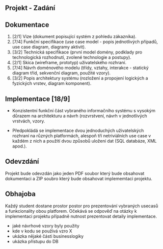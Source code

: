 ## Projekt - Zadání 

## Dokumentace
1. [2/1] Vize (dokument popisující systém z pohledu zákazníka).
1. [7/4] Funkční specifikace (use case model - popis jednotlivých případů, use case diagram, diagramy aktivit).
1. [3/2] Technická specifikace (první model domény, podklady pro technologická rozhodnutí, zvolené technologie a postupy).
1. [2/1] Skica (wireframe, prototyp) uživatelského rozhraní.
1. [7/4] Návrh doménového modelu (třídy, vztahy, interakce - statický diagram tříd, sekvenční diagram, použité vzory).
1. [3/2] Popis architektury systému (rozložení a propojení logických a fyzických vrstev, diagram komponent).


## Implementace [18/9]
* Konzistentní funkční část vybraného informačního systému s vysokým důrazem na architekturu a návrh (rozvrstvení, návrh v jednotlivých vrstvách, vzory. 

* Předpokládá se implementace dvou jednoduchých uživatelských rozhraní na různých platformách, alespoň tří netriviálních use case v každém z nich a použití dvou způsobů uložení dat (SQL databáze, XML apod.).

## Odevzdání 

Projekt bude odevzdán jako jeden PDF soubor který bude obsahovat dokumentaci a ZIP soubro který bude obsahovat implememtaci projektu. 

## Obhajoba

Každý student dostane prostor postor pro prezentování vybraných usecasů a funkcionality obou platforem. Očekává se odpověď na otázky k implementaci projektu případně nutnost prezentovat detaily implementace. 

* jaké návrhové vzory byly použity
* kde v kodu se používá vzro X
* ukázka nějaké části businesslogiky
* ukázka přístupu do DB